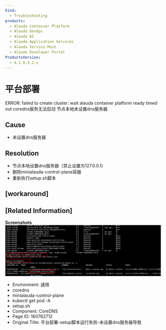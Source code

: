 ```yaml
---
kind:
  - Troubleshooting
products:
  - Alauda Container Platform
  - Alauda DevOps
  - Alauda AI
  - Alauda Application Services
  - Alauda Service Mesh
  - Alauda Developer Portal
ProductsVersion:
  - 4.1.0,4.2.x
---
```

<!-- A type of document that involves encountering a fault, diagnosing it, performing root cause analysis, and providing solutions. -->

# 平台部署

ERROR: failed to create cluster: wait alauda container platform ready timed out coredns服务无法启动 节点本地未设置dns服务器

## Cause
- 未设置dns服务器

## Resolution
- 节点本地设置dns服务器（禁止设置为127.0.0.1）
- 删除minialauda-control-plane容器
- 重新执行setup.sh脚本

## [workaround]

## [Related Information]
**Screenshots**
![](assets/ping-tai-bu-shu-setupjiao-ben-yun-xing-shi-bai-wei-she-zhi-dnsfu-wu-qi-dao-zhi/image-2023-8-22_15-40-54.png)
- Environment: 通用
- coredns
- minialauda-control-plane
- kubectl get pod -A
- setup.sh
- Component: CoreDNS
- Page ID: 160762712
- Original Title: 平台部署-setup脚本运行失败-未设置dns服务器导致
